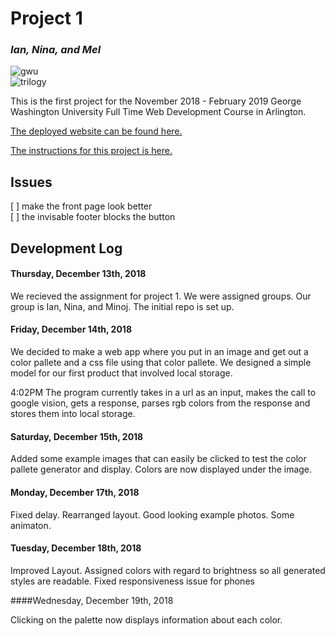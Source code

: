 # Project 1  

### *Ian, Nina, and Mel*  
![gwu](https://d3njjcbhbojbot.cloudfront.net/api/utilities/v1/imageproxy/https://coursera-university-assets.s3.amazonaws.com/b9/f9e0201e9511e6b63f73cb53440c56/GWSON_MOOC_profile.png?auto=format%2Ccompress&dpr=1&w=180&h=180)  
![trilogy](https://image4.owler.com/logo/trilogy-education-services_owler_20170113_160521_large.jpg)  

This is the first project for the November 2018 - February 2019 George Washington University Full Time Web Development Course in Arlington. 

[The deployed website can be found here.](https://ianwalston.github.io/paletopia/)

[The instructions for this project is here.](project_instructions.pdf)


## Issues

[ ] make the front page look better  
[ ] the invisable footer blocks the button

## Development Log

#### Thursday, December 13th, 2018

We recieved the assignment for project 1. We were assigned groups. Our group is Ian, Nina, and Minoj. The initial repo is set up.


#### Friday, December 14th, 2018

We decided to make a web app where you put in an image and get out a color pallete and a css file using that color pallete. We designed a simple model for our first product that involved local storage. 

4:02PM The program currently takes in a url as an input, makes the call to google vision, gets a response, parses rgb colors from the response and stores them into local storage. 

#### Saturday, December 15th, 2018

Added some example images that can easily be clicked to test the color pallete generator and display. Colors are now displayed under the image. 

#### Monday, December 17th, 2018

Fixed delay. Rearranged layout. Good looking example photos. Some animaton.

#### Tuesday, December 18th, 2018

Improved Layout. Assigned colors with regard to brightness so all generated styles are readable. Fixed responsiveness issue for phones

####Wednesday, December 19th, 2018

Clicking on the palette now displays information about each color. 

